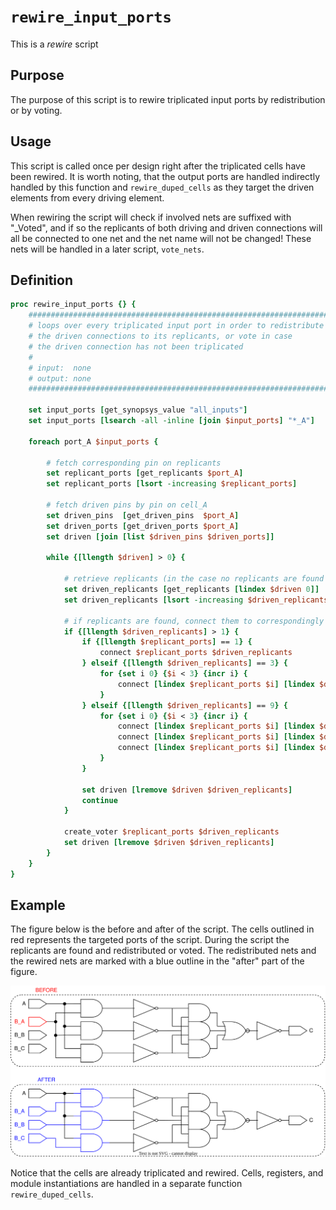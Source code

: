 [rewire_input_ports_figure]: ../figures/rewire_scripts/rewire_input_ports.drawio.svg

# ```rewire_input_ports```

This is a *rewire* script

## Purpose

The purpose of this script is to rewire triplicated input ports by redistribution or by voting.

## Usage

This script is called once per design right after the triplicated cells have been rewired. It is worth noting, that the output ports are handled indirectly handled by this function and ```rewire_duped_cells``` as they target the driven elements from every driving element.

When rewiring the script will check if involved nets are suffixed with "_Voted", and if so the replicants of both driving and driven connections will all be connected to one net and the net name will not be changed! These nets will be handled in a later script, ```vote_nets```.


## Definition

```tcl
proc rewire_input_ports {} {
    ###########################################################################
    # loops over every triplicated input port in order to redistribute 
    # the driven connections to its replicants, or vote in case 
    # the driven connection has not been triplicated
    #
    # input:  none
    # output: none
    ###########################################################################

    set input_ports [get_synopsys_value "all_inputs"]
    set input_ports [lsearch -all -inline [join $input_ports] "*_A"]
    
    foreach port_A $input_ports {

        # fetch corresponding pin on replicants
        set replicant_ports [get_replicants $port_A]
        set replicant_ports [lsort -increasing $replicant_ports]

        # fetch driven pins by pin on cell_A
        set driven_pins  [get_driven_pins  $port_A]
        set driven_ports [get_driven_ports $port_A]
        set driven [join [list $driven_pins $driven_ports]]

        while {[llength $driven] > 0} {

            # retrieve replicants (in the case no replicants are found the function returns the input!)
            set driven_replicants [get_replicants [lindex $driven 0]]
            set driven_replicants [lsort -increasing $driven_replicants]

            # if replicants are found, connect them to correspondingly
            if {[llength $driven_replicants] > 1} {
                if {[llength $replicant_ports] == 1} {
                    connect $replicant_ports $driven_replicants
                } elseif {[llength $driven_replicants] == 3} {
                    for {set i 0} {$i < 3} {incr i} {
                        connect [lindex $replicant_ports $i] [lindex $driven_replicants $i]
                    }
                } elseif {[llength $driven_replicants] == 9} {
                    for {set i 0} {$i < 3} {incr i} {
                        connect [lindex $replicant_ports $i] [lindex $driven_replicants $i]
                        connect [lindex $replicant_ports $i] [lindex $driven_replicants [expr $i + 3]]
                        connect [lindex $replicant_ports $i] [lindex $driven_replicants [expr $i + 6]]
                    }
                }

                set driven [lremove $driven $driven_replicants]
                continue
            }

            create_voter $replicant_ports $driven_replicants
            set driven [lremove $driven $driven_replicants]
        }
    }
}
```

## Example

The figure below is the before and after of the script. The cells outlined in red represents the targeted ports of the script. During the script the replicants are found and redistributed or voted. The redistributed nets and the rewired nets are marked with a blue outline in the "after" part of the figure.

![Small example of the rewire_input_ports affecting a port.][rewire_input_ports_figure]

Notice that the cells are already triplicated and rewired. Cells, registers, and module instantiations are handled in a separate function ```rewire_duped_cells```.
